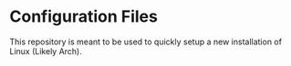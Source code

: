 # Configuration Files

This repository is meant to be used to quickly setup a new installation of Linux (Likely Arch).
